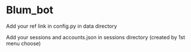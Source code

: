 # Blum_bot

Add your ref link in config.py in data directory

Add your sessions and accounts.json in sessions directory (created by 1st menu choose)
